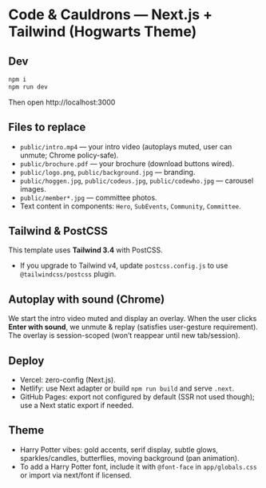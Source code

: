 
# Code & Cauldrons — Next.js + Tailwind (Hogwarts Theme)

## Dev
```bash
npm i
npm run dev
```
Then open http://localhost:3000

## Files to replace
- `public/intro.mp4` — your intro video (autoplays muted, user can unmute; Chrome policy-safe).
- `public/brochure.pdf` — your brochure (download buttons wired).
- `public/logo.png`, `public/background.jpg` — branding.
- `public/hoggen.jpg`, `public/codeus.jpg`, `public/codewho.jpg` — carousel images.
- `public/member*.jpg` — committee photos.
- Text content in components: `Hero`, `SubEvents`, `Community`, `Committee`.

## Tailwind & PostCSS
This template uses **Tailwind 3.4** with PostCSS.
- If you upgrade to Tailwind v4, update `postcss.config.js` to use `@tailwindcss/postcss` plugin.

## Autoplay with sound (Chrome)
We start the intro video muted and display an overlay. When the user clicks **Enter with sound**, we unmute & replay (satisfies user-gesture requirement). The overlay is session-scoped (won’t reappear until new tab/session).

## Deploy
- Vercel: zero-config (Next.js).  
- Netlify: use Next adapter or build `npm run build` and serve `.next`.
- GitHub Pages: export not configured by default (SSR not used though); use a Next static export if needed.

## Theme
- Harry Potter vibes: gold accents, serif display, subtle glows, sparkles/candles, butterflies, moving background (pan animation).
- To add a Harry Potter font, include it with `@font-face` in `app/globals.css` or import via next/font if licensed.
